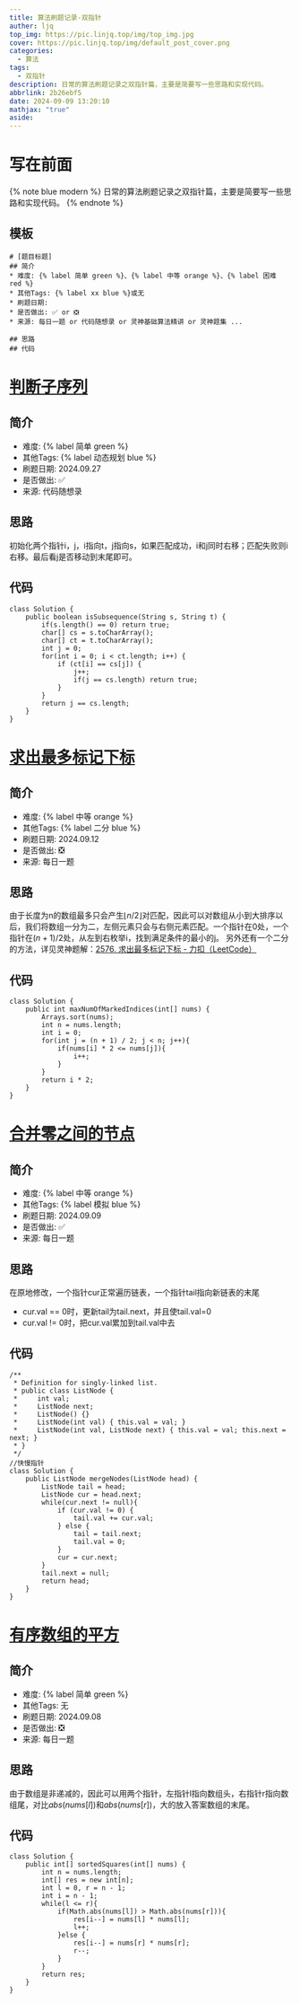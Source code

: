 ```yaml
---
title: 算法刷题记录-双指针
auther: ljq
top_img: https://pic.linjq.top/img/top_img.jpg
cover: https://pic.linjq.top/img/default_post_cover.png
categories:
  - 算法
tags:
  - 双指针
description: 日常的算法刷题记录之双指针篇，主要是简要写一些思路和实现代码。
abbrlink: 2b26ebf5
date: 2024-09-09 13:20:10
mathjax: "true"
aside:
---
```

# 写在前面
{% note blue modern %}
日常的算法刷题记录之双指针篇，主要是简要写一些思路和实现代码。
{% endnote %}
## 模板
```
# [题目标题]
## 简介
* 难度: {% label 简单 green %}、{% label 中等 orange %}、{% label 困难 red %}
* 其他Tags: {% label xx blue %}或无
* 刷题日期: 
* 是否做出: ✅ or ❎
* 来源: 每日一题 or 代码随想录 or 灵神基础算法精讲 or 灵神题集 ...

## 思路
## 代码
```
# [判断子序列](https://leetcode.cn/problems/is-subsequence/)
## 简介
* 难度: {% label 简单 green %}
* 其他Tags: {% label 动态规划 blue %}
* 刷题日期: 2024.09.27
* 是否做出: ✅
* 来源: 代码随想录

## 思路
初始化两个指针i，j，i指向t，j指向s，如果匹配成功，i和j同时右移；匹配失败则i右移。最后看j是否移动到末尾即可。

## 代码
```
class Solution {
    public boolean isSubsequence(String s, String t) {
        if(s.length() == 0) return true;
        char[] cs = s.toCharArray();
        char[] ct = t.toCharArray();
        int j = 0;
        for(int i = 0; i < ct.length; i++) {
            if (ct[i] == cs[j]) {
                j++;
                if(j == cs.length) return true;
            }
        }
        return j == cs.length;
    }
}
```
# [求出最多标记下标](https://leetcode.cn/problems/find-the-maximum-number-of-marked-indices/)
## 简介
* 难度: {% label 中等 orange %}
* 其他Tags: {% label 二分 blue %}
* 刷题日期: 2024.09.12
* 是否做出: ❎
* 来源: 每日一题

## 思路
由于长度为n的数组最多只会产生$⌊n/2⌋$对匹配，因此可以对数组从小到大排序以后，我们将数组一分为二，左侧元素只会与右侧元素匹配。一个指针在0处，一个指针在$(n + 1) / 2$处，从左到右枚举i，找到满足条件的最小的j。
另外还有一个二分的方法，详见灵神题解：[2576. 求出最多标记下标 - 力扣（LeetCode）](https://leetcode.cn/problems/find-the-maximum-number-of-marked-indices/solutions/2134078/er-fen-da-an-pythonjavacgo-by-endlessche-t9f5/)
## 代码
```
class Solution {
    public int maxNumOfMarkedIndices(int[] nums) {
        Arrays.sort(nums);
        int n = nums.length;
        int i = 0;
        for(int j = (n + 1) / 2; j < n; j++){
            if(nums[i] * 2 <= nums[j]){
                i++;
            }
        }
        return i * 2;
    }
}
```
# [合并零之间的节点](https://leetcode.cn/problems/merge-nodes-in-between-zeros/)
## 简介
* 难度: {% label 中等 orange %}
* 其他Tags: {% label 模拟 blue %}
* 刷题日期: 2024.09.09
* 是否做出: ✅
* 来源: 每日一题

## 思路
在原地修改，一个指针cur正常遍历链表，一个指针tail指向新链表的末尾
* cur.val == 0时，更新tail为tail.next，并且使tail.val=0
* cur.val != 0时，把cur.val累加到tail.val中去
## 代码
```
/**
 * Definition for singly-linked list.
 * public class ListNode {
 *     int val;
 *     ListNode next;
 *     ListNode() {}
 *     ListNode(int val) { this.val = val; }
 *     ListNode(int val, ListNode next) { this.val = val; this.next = next; }
 * }
 */
//快慢指针
class Solution {
    public ListNode mergeNodes(ListNode head) {
        ListNode tail = head;
        ListNode cur = head.next;
        while(cur.next != null){
            if (cur.val != 0) {
                tail.val += cur.val;
            } else {
                tail = tail.next;
                tail.val = 0;
            }
            cur = cur.next;
        }
        tail.next = null;
        return head;
    }
}
```
# [有序数组的平方](https://leetcode.cn/problems/squares-of-a-sorted-array/)
## 简介
* 难度: {% label 简单 green %}
* 其他Tags: 无
* 刷题日期: 2024.09.08
* 是否做出: ❎
* 来源: 每日一题

## 思路
由于数组是非递减的，因此可以用两个指针，左指针l指向数组头，右指针r指向数组尾，对比$abs(nums[l])$和$abs(nums[r])$，大的放入答案数组的末尾。
## 代码
```
class Solution {
    public int[] sortedSquares(int[] nums) {
        int n = nums.length;
        int[] res = new int[n];
        int l = 0, r = n - 1;
        int i = n - 1;
        while(l <= r){
            if(Math.abs(nums[l]) > Math.abs(nums[r])){
                res[i--] = nums[l] * nums[l];
                l++;
            }else {
                res[i--] = nums[r] * nums[r];
                r--;
            }
        }
        return res;
    }
}
```

